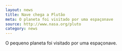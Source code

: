 ```yaml
---
layout: news
title: Nave chega a Plutão
meta: O planeta foi visitado por uma espaçonave
source: http://www.nasa.org/pluto
category: news
---
```

O pequeno planeta foi visitado por uma espaçonave.
